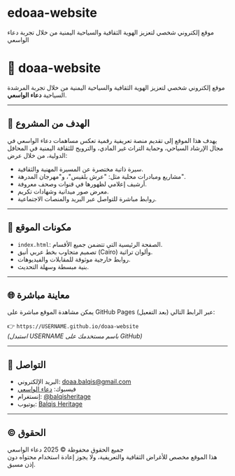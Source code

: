 # edoaa-website
موقع إلكتروني شخصي لتعزيز الهوية الثقافية والسياحية اليمنية من خلال تجربة دعاء الواسعي
# 🌿 doaa-website

موقع إلكتروني شخصي لتعزيز الهوية الثقافية والسياحية اليمنية من خلال تجربة المرشدة السياحية **دعاء الواسعي**.

---

## 🎯 الهدف من المشروع

يهدف هذا الموقع إلى تقديم منصة تعريفية رقمية تعكس مساهمات دعاء الواسعي في مجال الإرشاد السياحي، وحماية التراث غير المادي، والترويج للثقافة اليمنية في المحافل الدولية، من خلال عرض:

- سيرة ذاتية مختصرة عن المسيرة المهنية والثقافية.
- مشاريع ومبادرات محلية مثل: "عرش بلقيس"، و"مهرجان المدرهة".
- أرشيف إعلامي لظهورها في قنوات وصحف معروفة.
- معرض صور ميدانية وشهادات تكريم.
- روابط مباشرة للتواصل عبر البريد والمنصات الاجتماعية.

---

## 🧩 مكونات الموقع

- `index.html`: الصفحة الرئيسية التي تتضمن جميع الأقسام.
- تصميم متجاوب بخط عربي أنيق (Cairo) وألوان تراثية.
- روابط خارجية موثوقة للمقابلات والفيديوهات.
- بنية مبسطة وسهلة التحديث.

---

## 🌐 معاينة مباشرة

يمكن مشاهدة الموقع مباشرة على GitHub Pages عبر الرابط التالي (بعد التفعيل):

👉 `https://USERNAME.github.io/doaa-website`  
_(استبدل USERNAME باسم مستخدمك على GitHub)_

---

## 📧 التواصل

- البريد الإلكتروني: [doaa.balqis@gmail.com](mailto:doaa.balqis@gmail.com)  
- فيسبوك: [دعاء الواسعي](https://www.facebook.com/doaa.alwasie)  
- إنستغرام: [@balqisheritage](https://www.instagram.com/balqisheritage)  
- يوتيوب: [Balqis Heritage](https://youtube.com/@belqisheritage)

---

## ©️ الحقوق

جميع الحقوق محفوظة © 2025 دعاء الواسعي  
هذا الموقع مخصص للأغراض الثقافية والتعريفية، ولا يجوز إعادة استخدام محتواه دون إذن مسبق.
